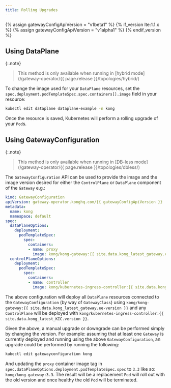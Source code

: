 ```yaml
---
title: Rolling Upgrades
---
```


{% assign gatewayConfigApiVersion = "v1beta1" %}
{% if_version lte:1.1.x %}
{% assign gatewayConfigApiVersion = "v1alpha1" %}
{% endif_version %}

## Using DataPlane

{:.note}
> This method is only available when running in [hybrid mode](/gateway-operator/{{ page.release }}/topologies/hybrid/)

To change the image used for your `DataPlane` resources, set the `spec.deployment.podTemplateSpec.spec.containers[].image` field in your resource:

```bash
kubectl edit dataplane dataplane-example -n kong
```

Once the resource is saved, Kubernetes will perform a rolling upgrade of your `Pod`s.

## Using GatewayConfiguration

{:.note}
> This method is only available when running in [DB-less mode](/gateway-operator/{{ page.release }}/topologies/dbless/)

The `GatewayConfiguration` API can be used to provide the image and the image version desired for either the `ControlPlane` or `DataPlane` component of the `Gateway` e.g.:

```yaml
kind: GatewayConfiguration
apiVersion: gateway-operator.konghq.com/{{ gatewayConfigApiVersion }}
metadata:
  name: kong
  namespace: default
spec:
  dataPlaneOptions:
    deployment:
      podTemplateSpec:
        spec:
          containers:
          - name: proxy
            image: kong/kong-gateway:{{ site.data.kong_latest_gateway.ee-version }}
  controlPlaneOptions:
    deployment:
      podTemplateSpec:
        spec:
          containers:
          - name: controller
            image: kong/kubernetes-ingress-controller:{{ site.data.kong_latest_KIC.version }}
```

The above configuration will deploy all `DataPlane` resources connected to the
`GatewayConfiguration` (by way of `GatewayClass`) using `kong/kong-gateway:{{ site.data.kong_latest_gateway.ee-version }}` and any `ControlPlane` will be deployed with `kong/kubernetes-ingress-controller:{{ site.data.kong_latest_KIC.version }}`.

Given the above, a manual upgrade or downgrade can be performed simply by changing the version.
For example: assuming that at least one `Gateway` is currently deployed and running using the above `GatewayConfiguration`, an upgrade could be performed by running the following:

```bash
kubectl edit gatewayconfiguration kong
```

And updating the `proxy` container image tag in `spec.dataPlaneOptions.deployment.podTemplateSpec.spec` to `3.3` like so: `kong/kong-gateway:3.3`.
The result will be a replacement `Pod` will roll out with the old version and once healthy the old `Pod` will be terminated.
